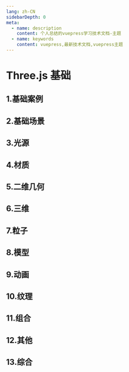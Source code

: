 ```yaml
---
lang: zh-CN
sidebarDepth: 0
meta:
  - name: description
    content: 个人总结的vuepress学习技术文档-主题
  - name: keywords
    content: vuepress,最新技术文档,vuepress主题
---
```


# Three.js 基础

## 1.基础案例

## 2.基础场景

## 3.光源

## 4.材质

## 5.二维几何
## 6.三维
## 7.粒子
## 8.模型
## 9.动画
## 10.纹理
## 11.组合
## 12.其他
## 13.综合